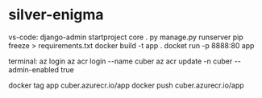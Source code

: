 # silver-enigma

vs-code:
   django-admin startproject core .
   py manage.py runserver
   pip freeze > requirements.txt
   docker build -t app .
   docket run -p 8888:80 app

terminal:
   az login
   az acr login --name cuber
   az acr update -n cuber --admin-enabled true

   docker tag app cuber.azurecr.io/app
   docker push cuber.azurecr.io/app
